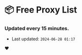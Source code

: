 # :package: Free Proxy List
### Updated every 15 minutes.

- Last updated: `2024-06-28 01:17`

:heart:
